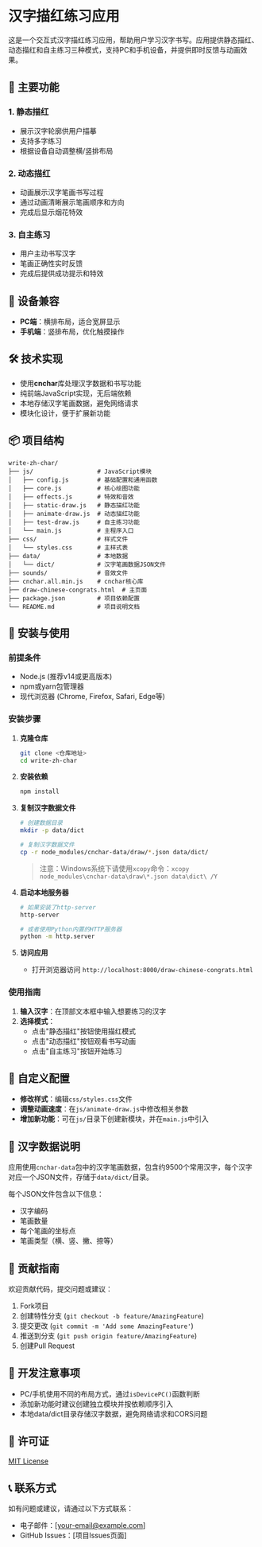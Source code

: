 # 汉字描红练习应用

这是一个交互式汉字描红练习应用，帮助用户学习汉字书写。应用提供静态描红、动态描红和自主练习三种模式，支持PC和手机设备，并提供即时反馈与动画效果。

## 🎯 主要功能

### 1. 静态描红
- 展示汉字轮廓供用户描摹
- 支持多字练习
- 根据设备自动调整横/竖排布局

### 2. 动态描红
- 动画展示汉字笔画书写过程
- 通过动画清晰展示笔画顺序和方向
- 完成后显示烟花特效

### 3. 自主练习
- 用户主动书写汉字
- 笔画正确性实时反馈
- 完成后提供成功提示和特效

## 📱 设备兼容

- **PC端**：横排布局，适合宽屏显示
- **手机端**：竖排布局，优化触摸操作

## 🛠️ 技术实现

- 使用**cnchar**库处理汉字数据和书写功能
- 纯前端JavaScript实现，无后端依赖
- 本地存储汉字笔画数据，避免网络请求
- 模块化设计，便于扩展新功能

## 📦 项目结构

```
write-zh-char/
├── js/                  # JavaScript模块
│   ├── config.js        # 基础配置和通用函数
│   ├── core.js          # 核心绘图功能
│   ├── effects.js       # 特效和音效
│   ├── static-draw.js   # 静态描红功能
│   ├── animate-draw.js  # 动态描红功能
│   ├── test-draw.js     # 自主练习功能
│   └── main.js          # 主程序入口
├── css/                 # 样式文件
│   └── styles.css       # 主样式表
├── data/                # 本地数据
│   └── dict/            # 汉字笔画数据JSON文件
├── sounds/              # 音效文件
├── cnchar.all.min.js    # cnchar核心库
├── draw-chinese-congrats.html  # 主页面
├── package.json         # 项目依赖配置
└── README.md            # 项目说明文档
```

## 🚀 安装与使用

### 前提条件
- Node.js (推荐v14或更高版本)
- npm或yarn包管理器
- 现代浏览器 (Chrome, Firefox, Safari, Edge等)

### 安装步骤

1. **克隆仓库**
   ```bash
   git clone <仓库地址>
   cd write-zh-char
   ```

2. **安装依赖**
   ```bash
   npm install
   ```

3. **复制汉字数据文件**
   ```bash
   # 创建数据目录
   mkdir -p data/dict

   # 复制汉字数据文件
   cp -r node_modules/cnchar-data/draw/*.json data/dict/
   ```
   > 注意：Windows系统下请使用`xcopy`命令：`xcopy node_modules\cnchar-data\draw\*.json data\dict\ /Y`

4. **启动本地服务器**
   ```bash
   # 如果安装了http-server
   http-server
   
   # 或者使用Python内置的HTTP服务器
   python -m http.server
   ```

5. **访问应用**
   - 打开浏览器访问 `http://localhost:8000/draw-chinese-congrats.html`

### 使用指南

1. **输入汉字**：在顶部文本框中输入想要练习的汉字
2. **选择模式**：
   - 点击"静态描红"按钮使用描红模式
   - 点击"动态描红"按钮观看书写动画
   - 点击"自主练习"按钮开始练习

## 🔧 自定义配置

- **修改样式**：编辑`css/styles.css`文件
- **调整动画速度**：在`js/animate-draw.js`中修改相关参数
- **增加新功能**：可在`js/`目录下创建新模块，并在`main.js`中引入

## 📘 汉字数据说明

应用使用`cnchar-data`包中的汉字笔画数据，包含约9500个常用汉字，每个汉字对应一个JSON文件，存储于`data/dict/`目录。

每个JSON文件包含以下信息：
- 汉字编码
- 笔画数量
- 每个笔画的坐标点
- 笔画类型（横、竖、撇、捺等）

## 🤝 贡献指南

欢迎贡献代码，提交问题或建议：

1. Fork项目
2. 创建特性分支 (`git checkout -b feature/AmazingFeature`)
3. 提交更改 (`git commit -m 'Add some AmazingFeature'`)
4. 推送到分支 (`git push origin feature/AmazingFeature`)
5. 创建Pull Request

## 📝 开发注意事项

- PC/手机使用不同的布局方式，通过`isDevicePC()`函数判断
- 添加新功能时建议创建独立模块并按依赖顺序引入
- 本地data/dict目录存储汉字数据，避免网络请求和CORS问题

## 📄 许可证

[MIT License](LICENSE)

## 📞 联系方式

如有问题或建议，请通过以下方式联系：
- 电子邮件：[your-email@example.com]
- GitHub Issues：[项目Issues页面]
